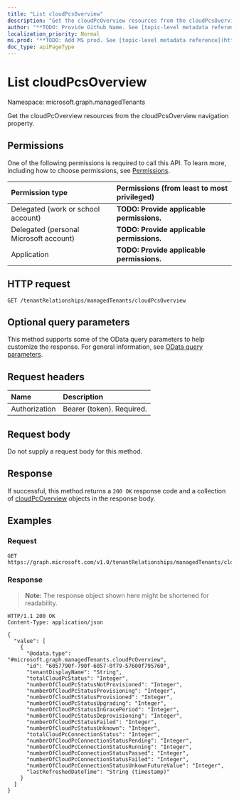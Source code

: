 ```yaml
---
title: "List cloudPcsOverview"
description: "Get the cloudPcOverview resources from the cloudPcsOverview navigation property."
author: "**TODO: Provide Github Name. See [topic-level metadata reference](https://msgo.azurewebsites.net/add/document/guidelines/metadata.html#topic-level-metadata)**"
localization_priority: Normal
ms.prod: "**TODO: Add MS prod. See [topic-level metadata reference](https://msgo.azurewebsites.net/add/document/guidelines/metadata.html#topic-level-metadata)**"
doc_type: apiPageType
---
```


# List cloudPcsOverview
Namespace: microsoft.graph.managedTenants



Get the cloudPcOverview resources from the cloudPcsOverview navigation property.

## Permissions
One of the following permissions is required to call this API. To learn more, including how to choose permissions, see [Permissions](/graph/permissions-reference).

|Permission type|Permissions (from least to most privileged)|
|:---|:---|
|Delegated (work or school account)|**TODO: Provide applicable permissions.**|
|Delegated (personal Microsoft account)|**TODO: Provide applicable permissions.**|
|Application|**TODO: Provide applicable permissions.**|

## HTTP request

<!-- {
  "blockType": "ignored"
}
-->
``` http
GET /tenantRelationships/managedTenants/cloudPcsOverview
```

## Optional query parameters
This method supports some of the OData query parameters to help customize the response. For general information, see [OData query parameters](/graph/query-parameters).

## Request headers
|Name|Description|
|:---|:---|
|Authorization|Bearer {token}. Required.|

## Request body
Do not supply a request body for this method.

## Response

If successful, this method returns a `200 OK` response code and a collection of [cloudPcOverview](../resources/cloudpcoverview.md) objects in the response body.

## Examples

### Request
<!-- {
  "blockType": "request",
  "name": "list_cloudpcoverview"
}
-->
``` http
GET https://graph.microsoft.com/v1.0/tenantRelationships/managedTenants/cloudPcsOverview
```


### Response
>**Note:** The response object shown here might be shortened for readability.
<!-- {
  "blockType": "response",
  "truncated": true,
  "@odata.type": "Collection(microsoft.graph.managedTenants.cloudPcOverview)"
}
-->
``` http
HTTP/1.1 200 OK
Content-Type: application/json

{
  "value": [
    {
      "@odata.type": "#microsoft.graph.managedTenants.cloudPcOverview",
      "id": "6057790f-790f-6057-0f79-57600f795760",
      "tenantDisplayName": "String",
      "totalCloudPcStatus": "Integer",
      "numberOfCloudPcStatusNotProvisioned": "Integer",
      "numberOfCloudPcStatusProvisioning": "Integer",
      "numberOfCloudPcStatusProvisioned": "Integer",
      "numberOfCloudPcStatusUpgrading": "Integer",
      "numberOfCloudPcStatusInGracePeriod": "Integer",
      "numberOfCloudPcStatusDeprovisioning": "Integer",
      "numberOfCloudPcStatusFailed": "Integer",
      "numberOfCloudPcStatusUnknown": "Integer",
      "totalCloudPcConnectionStatus": "Integer",
      "numberOfCloudPcConnectionStatusPending": "Integer",
      "numberOfCloudPcConnectionStatusRunning": "Integer",
      "numberOfCloudPcConnectionStatusPassed": "Integer",
      "numberOfCloudPcConnectionStatusFailed": "Integer",
      "numberOfCloudPcConnectionStatusUnkownFutureValue": "Integer",
      "lastRefreshedDateTime": "String (timestamp)"
    }
  ]
}
```

